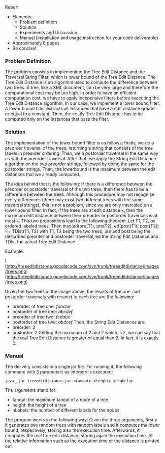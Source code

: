 Report
  * Elements:
    * Problem definition
    * Solution
    * Experiments and Discussion
    * Manual (installation and usage instruction for your code deliverable)
  * Approximately 8 pages
  * Be concise!


### Problem Definition ###
The problem consists in implementing the Tree Edit Distance and the Traversal String Filter, which is lower bound of the Tree Edit Distance. The Tree Edit Distance is an algorithm used to compute the difference between two trees. A tree, like a XML document, can be very large and therefore the computational cost may be too high. In order to have an efficient computation cost, we have to apply inexpensive filters before executing the Tree Edit Distance algorithm. In our case, we implement a lower bound filter. A lower bound filter extracts all  instances that have a edit distance greater or equal to a constant. Then, the costly Tree Edit Distance has to be computed only on the instances that pass the filter.



### Solution ###
The implementation of the lower bound filter is as follows: firstly, we do a preorder traversal of the trees, returning a string that consists of the tree labels in preorder  ordering. Then, we a postorder traversal in the same way as with the preorder traversal. After that, we apply the String Edit Distance algorithm on the two preorder strings, followed by doing the same for the postorder strings. Than, the lowerbound is the maximum between the edit distances that we already computed.

The idea behind that is the following:
If there is a difference between the preorder or postorder traversal of the two trees, then there has to be a difference between the trees. Although this procedure may not recognize every differences (there may exist two different trees with the same traversal strings), this is not a problem, since we are only interested on a lower bound filter. In fact, if the trees are at edit distance k, then the maximum edit distance between their preorder or postorder traversals is at most k. This two propositions lead to the following theorem:
Let T1, T2, be ordered labeled trees. Then max(ed(pre(T1), pre(T2), ed(post(T1), post(T2)) <= TDist(T1, T2)
with T1, T2 being the two trees, pre and post being the described preorder and postorder traversal, ed the String Edit Distance and TDist the actual Tree Edit Distance.

Example:

![http://treeeditdistance.googlecode.com/svn/trunk/treeeditdistance/images/trees.png](http://treeeditdistance.googlecode.com/svn/trunk/treeeditdistance/images/trees.png)

Given the two trees in the image above, the results of the pre- and postorder traversals with respect to each tree are the following:
  * preorder of tree one: _fdacbe_
  * postorder of tree one: _abcdef_
  * preorder of tree two: _fcdabe_
  * postorder of tree two: _abdcef_
Then, the String Edit Distances are:
  * preorder: 2
  * postorder: 2
Getting the maximum of 2 and 2 which is 2, we can say that the real Tree Edit Distance is greater or equal than 2. In fact, it is exactly 2.



### Manual ###
The delivery consists in a single jar file. For running it, the following command with 3 parameters as Integers is executed:
```
java -jar treeeditdistance.jar <fanout> <height> <nLabels>
```
The arguments stand for:
  * fanout: the maximum fanout of a node of a tree
  * height: the height of a tree
  * nLabels: the number of different labels for the nodes

The program works in the following way:
Given the three arguments, firstly it generates two random trees with random labels and it computes the lower bound, respectively, storing also the execution time. Afterwards, it computes the real tree edit distance, storing again the execution time. All the relative information such as the execution time or the distance is printed out.